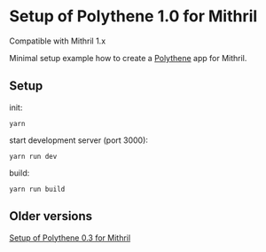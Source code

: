 # Setup of Polythene 1.0 for Mithril

Compatible with Mithril 1.x

Minimal setup example how to create a [Polythene](https://github.com/ArthurClemens/polythene) app for Mithril.


## Setup

init:

~~~
yarn
~~~

start development server (port 3000):

~~~
yarn run dev
~~~

build:

~~~
yarn run build
~~~


## Older versions

[Setup of Polythene 0.3 for Mithril](https://github.com/ArthurClemens/polythene-mithril-setup/tree/0.x)
